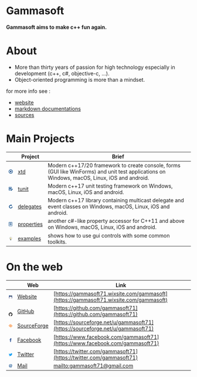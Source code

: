 # Gammasoft

**Gammasoft aims to make c++ fun again.**

<!--- ![background_img](docs/pictures/gammasoft.png) --->

# About

* More than thirty years of passion for high technology especially in development (c++, c#, objective-c, ...).
* Object-oriented programming is more than a mindset.

for more info see :

* [website](https://gammasoft71.wixsite.com/gammasoft)
* [markdown documentations](docs/home.md)
* [sources](https://github.com/gammasoft71)

# Main Projects

|                                                                                | Project                                                 | Brief                                                                                                                  |
|--------------------------------------------------------------------------------|---------------------------------------------------------|------------------------------------------------------------------------------------------------------------------------|
| [![](docs/pictures/xtd.png)](https://github.com/gammasoft71/xtd/blob/master/README.md)               | [xtd](https://github.com/gammasoft71/xtd/blob/master/README.md)               | Modern c++17/20 framework to create console, forms (GUI like WinForms) and unit test applications on Windows, macOS, Linux, iOS and android. |
| [![](docs/pictures/tunit.png)](https://github.com/gammasoft71/tunit/blob/master/README.md)           | [tunit](https://github.com/gammasoft71/tunit/blob/master/README.md)           | Modern c++17 unit testing framework on Windows, macOS, Linux, iOS and android.                                         |
| [![](docs/pictures/delegates.png)](https://github.com/gammasoft71/delegates/blob/master/README.md)   | [delegates](https://github.com/gammasoft71/delegates/blob/master/README.md)   | Modern c++17 library containing multicast delegate and event classes on Windows, macOS, Linux, iOS and android.        |
| [![](docs/pictures/properties.png)](https://github.com/gammasoft71/properties/blob/master/README.md) | [properties](https://github.com/gammasoft71/properties/blob/master/README.md) | another c#-like property accessor for C++11 and above on Windows, macOS, Linux, iOS and android.                       |
| [![](docs/pictures/examples.png)](https://github.com/gammasoft71/examples/blob/master/README.md)     | [examples](https://github.com/gammasoft71/examples/blob/master/README.md)     | shows how to use gui controls with some common toolkits.                                                               |

# On the web

|                                                                                              | Web                                                  | Link                                                                                   |
|----------------------------------------------------------------------------------------------|------------------------------------------------------|----------------------------------------------------------------------------------------|
| [![gammasoft_img](docs/pictures/gammasoft32.png)](https://gammasoft71.wixsite.com/gammasoft) | [Website](https://gammasoft71.wixsite.com/gammasoft) | [https://gammasoft71.wixsite.com/gammasoft](https://gammasoft71.wixsite.com/gammasoft) |
| [![github_img](docs/pictures/github32.png)](https://github.com/gammasoft71)                  | [GitHub](https://github.com/gammasoft71)             | [https://github.com/gammasoft71](https://github.com/gammasoft71)                       |
| [![github_img](docs/pictures/sourceforge32.png)](https://sourceforge.net/u/gammasoft71)      | [SourceForge](https://sourceforge.net/u/gammasoft71) | [https://sourceforge.net/u/gammasoft71](https://sourceforge.net/u/gammasoft71)         |
| [![facebook_img](docs/pictures/facebook32.png)](https://www.facebook.com/gammasoft71)        | [Facebook](https://www.facebook.com/gammasoft71)     | [https://www.facebook.com/gammasoft71](https://www.facebook.com/gammasoft71)           |
| [![twitter_img](docs/pictures/twitter32.png)](https://twitter.com/gammasoft71)               | [Twitter](https://twitter.com/gammasoft71)           | [https://twitter.com/gammasoft71](https://twitter.com/gammasoft71)                     |
| [![mail_img](docs/pictures/mail32.png)](mailto:gammasoft71@gmail.com)                        | [Mail](mailto:gammasoft71@gmail.com)                 | [mailto:gammasoft71@gmail.com](mailto:gammasoft71@gmail.com)                           |
